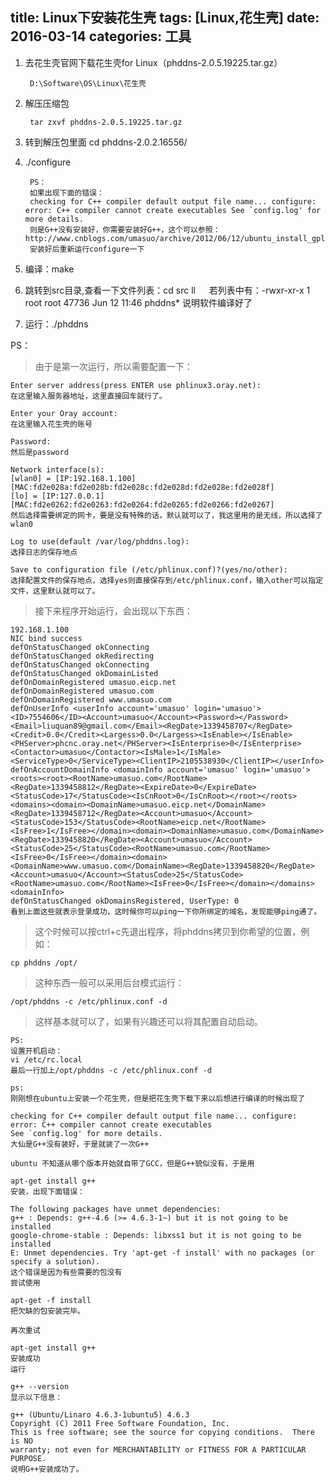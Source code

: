 title: Linux下安装花生壳
tags: [Linux,花生壳]
date: 2016-03-14
categories: 工具
---

1. 去花生壳官网下载花生壳for Linux（phddns-2.0.5.19225.tar.gz）

		D:\Software\OS\Linux\花生壳

2. 解压压缩包	
		
		tar zxvf phddns-2.0.5.19225.tar.gz

<!-- more -->

3. 转到解压包里面	cd phddns-2.0.2.16556/
4. ./configure 

    	PS：
	    如果出现下面的错误：
		checking for C++ compiler default output file name... configure: error: C++ compiler cannot create executables See `config.log' for more details.
		则是G++没有安装好，你需要安装好G++，这个可以参照：http://www.cnblogs.com/umasuo/archive/2012/06/12/ubuntu_install_gplusplus.html
		安装好后重新运行configure一下
5. 编译：make
6. 跳转到src目录,查看一下文件列表：cd src  ll
　  若列表中有：-rwxr-xr-x 1 root root 47736 Jun 12 11:46 phddns*
    说明软件编译好了
7. 运行：./phddns

PS：
> 由于是第一次运行，所以需要配置一下：

	Enter server address(press ENTER use phlinux3.oray.net):
	在这里输入服务器地址，这里直接回车就行了。
	
	Enter your Oray account:
	在这里输入花生壳的账号
	
	Password:
	然后是password

	Network interface(s):
	[wlan0] = [IP:192.168.1.100][MAC:fd2e028a:fd2e028b:fd2e028c:fd2e028d:fd2e028e:fd2e028f]
	[lo] = [IP:127.0.0.1][MAC:fd2e0262:fd2e0263:fd2e0264:fd2e0265:fd2e0266:fd2e0267]
	然后选择需要绑定的网卡，要是没有特殊的话，默认就可以了，我这里用的是无线，所以选择了wlan0

	Log to use(default /var/log/phddns.log):
	选择日志的保存地点

	Save to configuration file (/etc/phlinux.conf)?(yes/no/other):
	选择配置文件的保存地点，选择yes则直接保存到/etc/phlinux.conf，输入other可以指定文件，这里默认就可以了。

> 接下来程序开始运行，会出现以下东西：

	192.168.1.100
	NIC bind success
	defOnStatusChanged okConnecting
	defOnStatusChanged okRedirecting
	defOnStatusChanged okConnecting
	defOnStatusChanged okDomainListed
	defOnDomainRegistered umasuo.eicp.net
	defOnDomainRegistered umasuo.com
	defOnDomainRegistered www.umasuo.com
	defOnUserInfo <userInfo account='umasuo' login='umasuo'><ID>7554606</ID><Account>umasuo</Account><Password></Password><Email>liuquan89@gmail.com</Email><RegDate>1339458707</RegDate><Credit>0.0</Credit><Largess>0.0</Largess><IsEnable></IsEnable><PHServer>phcnc.oray.net</PHServer><IsEnterprise>0</IsEnterprise><Contactor>umasuo</Contactor><IsMale>1</IsMale><ServiceType>0</ServiceType><ClientIP>2105538930</ClientIP></userInfo>
	defOnAccountDomainInfo <domainInfo account='umasuo' login='umasuo'><roots><root><RootName>umasuo.com</RootName><RegDate>1339458812</RegDate><ExpireDate>0</ExpireDate><StatusCode>17</StatusCode><IsCnRoot>0</IsCnRoot></root></roots><domains><domain><DomainName>umasuo.eicp.net</DomainName><RegDate>1339458712</RegDate><Account>umasuo</Account><StatusCode>153</StatusCode><RootName>eicp.net</RootName><IsFree>1</IsFree></domain><domain><DomainName>umasuo.com</DomainName><RegDate>1339458820</RegDate><Account>umasuo</Account><StatusCode>25</StatusCode><RootName>umasuo.com</RootName><IsFree>0</IsFree></domain><domain><DomainName>www.umasuo.com</DomainName><RegDate>1339458820</RegDate><Account>umasuo</Account><StatusCode>25</StatusCode><RootName>umasuo.com</RootName><IsFree>0</IsFree></domain></domains><domainInfo>
	defOnStatusChanged okDomainsRegistered, UserType: 0
	看到上面这些就表示登录成功，这时候你可以ping一下你所绑定的域名，发现能够ping通了。

> 这个时候可以按ctrl+c先退出程序，将phddns拷贝到你希望的位置，例如：

	cp phddns /opt/
> 这种东西一般可以采用后台模式运行：

	/opt/phddns -c /etc/phlinux.conf -d
> 这样基本就可以了，如果有兴趣还可以将其配置自动启动。


	PS:
	设置开机启动：
	vi /etc/rc.local
	最后一行加上/opt/phddns -c /etc/phlinux.conf -d

	ps:
	刚刚想在ubuntu上安装一个花生壳，但是把花生壳下载下来以后想进行编译的时候出现了
	
	checking for C++ compiler default output file name... configure: error: C++ compiler cannot create executables
	See `config.log' for more details.
	大仙是G++没有装好，于是就装了一次G++
	
	ubuntu 不知道从哪个版本开始就自带了GCC，但是G++貌似没有，于是用
	
	apt-get install g++
	安装，出现下面错误：
	
	The following packages have unmet dependencies:
	g++ : Depends: g++-4.6 (>= 4.6.3-1~) but it is not going to be installed
	google-chrome-stable : Depends: libxss1 but it is not going to be installed
	E: Unmet dependencies. Try 'apt-get -f install' with no packages (or specify a solution).
	这个错误是因为有些需要的包没有
	尝试使用
	
	apt-get -f install
	把欠缺的包安装完毕。

	再次重试
	
	apt-get install g++
	安装成功
	运行
	
	g++ --version
	显示以下信息：
	
	g++ (Ubuntu/Linaro 4.6.3-1ubuntu5) 4.6.3
	Copyright (C) 2011 Free Software Foundation, Inc.
	This is free software; see the source for copying conditions.  There is NO
	warranty; not even for MERCHANTABILITY or FITNESS FOR A PARTICULAR PURPOSE.
	说明G++安装成功了。
